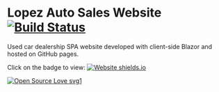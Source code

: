 # Lopez Auto Sales Website [![Build Status](https://dev.azure.com/ismellike0193/ismellike/_apis/build/status/lopezautosales.Lopez-Blazor-Website?branchName=master)](https://dev.azure.com/ismellike0193/ismellike/_build/latest?definitionId=1&branchName=master)
Used car dealership SPA website developed with client-side Blazor and hosted on GitHub pages.

Click on the badge to view: [![Website shields.io](https://img.shields.io/website-up-down-green-red/http/shields.io.svg)](http://lopezautosales.company)

[![Open Source Love svg1](https://badges.frapsoft.com/os/v1/open-source.svg?v=103)](https://github.com/ellerbrock/open-source-badges/)
